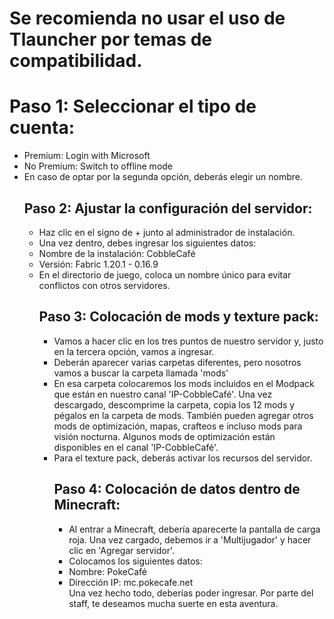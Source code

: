 <body>
    <main>
        <h1> Se recomienda no usar el uso de Tlauncher por temas de compatibilidad.</h1>
        <h1>Paso 1: Seleccionar el tipo de cuenta:</h1>
        <ul>
            <li>Premium: Login with Microsoft</li>
            <li>No Premium: Switch to offline mode</li>
            <li>En caso de optar por la segunda opción, deberás elegir un nombre.</li>
        <h2>Paso 2: Ajustar la configuración del servidor:</h2>
        <ul>
            <li>Haz clic en el signo de + junto al administrador de instalación.</li>
            <li>Una vez dentro, debes ingresar los siguientes datos:</li>
            <li>Nombre de la instalación: CobbleCafé</li>
            <li>Versión: Fabric 1.20.1 - 0.16.9</li>
            <li>En el directorio de juego, coloca un nombre único para evitar conflictos con otros servidores.</li>
        <h2>Paso 3: Colocación de mods y texture pack:</h2>
        <ul>
            <li>Vamos a hacer clic en los tres puntos de nuestro servidor y, justo en la tercera opción, vamos a ingresar.</li>
            <li>Deberán aparecer varias carpetas diferentes, pero nosotros vamos a buscar la carpeta llamada 'mods'</li>
            <li>En esa carpeta colocaremos los mods incluidos en el Modpack que están en nuestro canal 'IP-CobbleCafé'. Una vez descargado, descomprime la carpeta, copia los 12 mods y pégalos en la carpeta de mods. También pueden agregar otros mods de optimización, mapas, crafteos e incluso mods para visión nocturna. Algunos mods de optimización están disponibles en el canal 'IP-CobbleCafé'.</li>
            <li>Para el texture pack, deberás activar los recursos del servidor.</li>
        <h2>Paso 4: Colocación de datos dentro de Minecraft:</h2>
        <ul>
    <li>Al entrar a Minecraft, debería aparecerte la pantalla de carga roja. Una vez cargado, debemos ir a 'Multijugador' y hacer clic en 'Agregar servidor'.</li>
            <li>Colocamos los siguientes datos:</li>
            <li>Nombre: PokeCafé</li>
            <li>Dirección IP: mc.pokecafe.net</li>
          <!--  -->
            Una vez hecho todo, deberías poder ingresar. Por parte del staff, te deseamos mucha suerte en esta aventura.
